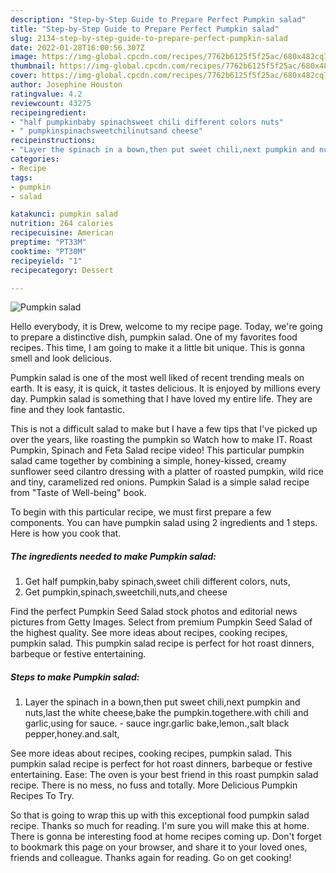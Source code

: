 ```yaml
---
description: "Step-by-Step Guide to Prepare Perfect Pumpkin salad"
title: "Step-by-Step Guide to Prepare Perfect Pumpkin salad"
slug: 2134-step-by-step-guide-to-prepare-perfect-pumpkin-salad
date: 2022-01-28T16:00:56.307Z
image: https://img-global.cpcdn.com/recipes/7762b6125f5f25ac/680x482cq70/pumpkin-salad-recipe-main-photo.jpg
thumbnail: https://img-global.cpcdn.com/recipes/7762b6125f5f25ac/680x482cq70/pumpkin-salad-recipe-main-photo.jpg
cover: https://img-global.cpcdn.com/recipes/7762b6125f5f25ac/680x482cq70/pumpkin-salad-recipe-main-photo.jpg
author: Josephine Houston
ratingvalue: 4.2
reviewcount: 43275
recipeingredient:
- "half pumpkinbaby spinachsweet chili different colors nuts"
- " pumpkinspinachsweetchilinutsand cheese"
recipeinstructions:
- "Layer the spinach in a bown,then put sweet chili,next pumpkin and nuts,last the white cheese,bake the pumpkin.togethere.with chili and garlic,using for sauce. sauce ingr.garlic bake,lemon.,salt black pepper,honey.and.salt,"
categories:
- Recipe
tags:
- pumpkin
- salad

katakunci: pumpkin salad 
nutrition: 264 calories
recipecuisine: American
preptime: "PT33M"
cooktime: "PT30M"
recipeyield: "1"
recipecategory: Dessert

---
```



![Pumpkin salad](https://img-global.cpcdn.com/recipes/7762b6125f5f25ac/680x482cq70/pumpkin-salad-recipe-main-photo.jpg)

Hello everybody, it is Drew, welcome to my recipe page. Today, we're going to prepare a distinctive dish, pumpkin salad. One of my favorites food recipes. This time, I am going to make it a little bit unique. This is gonna smell and look delicious.

Pumpkin salad is one of the most well liked of recent trending meals on earth. It is easy, it is quick, it tastes delicious. It is enjoyed by millions every day. Pumpkin salad is something that I have loved my entire life. They are fine and they look fantastic.

This is not a difficult salad to make but I have a few tips that I&#39;ve picked up over the years, like roasting the pumpkin so Watch how to make IT. Roast Pumpkin, Spinach and Feta Salad recipe video! This particular pumpkin salad came together by combining a simple, honey-kissed, creamy sunflower seed cilantro dressing with a platter of roasted pumpkin, wild rice and tiny, caramelized red onions. Pumpkin Salad is a simple salad recipe from "Taste of Well-being" book.


To begin with this particular recipe, we must first prepare a few components. You can have pumpkin salad using 2 ingredients and 1 steps. Here is how you cook that.

<!--inarticleads1-->

##### The ingredients needed to make Pumpkin salad:

1. Get half pumpkin,baby spinach,sweet chili different colors, nuts,
1. Get  pumpkin,spinach,sweetchili,nuts,and cheese


Find the perfect Pumpkin Seed Salad stock photos and editorial news pictures from Getty Images. Select from premium Pumpkin Seed Salad of the highest quality. See more ideas about recipes, cooking recipes, pumpkin salad. This pumpkin salad recipe is perfect for hot roast dinners, barbeque or festive entertaining. 

<!--inarticleads2-->

##### Steps to make Pumpkin salad:

1. Layer the spinach in a bown,then put sweet chili,next pumpkin and nuts,last the white cheese,bake the pumpkin.togethere.with chili and garlic,using for sauce. - sauce ingr.garlic bake,lemon.,salt black pepper,honey.and.salt,


See more ideas about recipes, cooking recipes, pumpkin salad. This pumpkin salad recipe is perfect for hot roast dinners, barbeque or festive entertaining. Ease: The oven is your best friend in this roast pumpkin salad recipe. There is no mess, no fuss and totally. More Delicious Pumpkin Recipes To Try. 

So that is going to wrap this up with this exceptional food pumpkin salad recipe. Thanks so much for reading. I'm sure you will make this at home. There is gonna be interesting food at home recipes coming up. Don't forget to bookmark this page on your browser, and share it to your loved ones, friends and colleague. Thanks again for reading. Go on get cooking!
